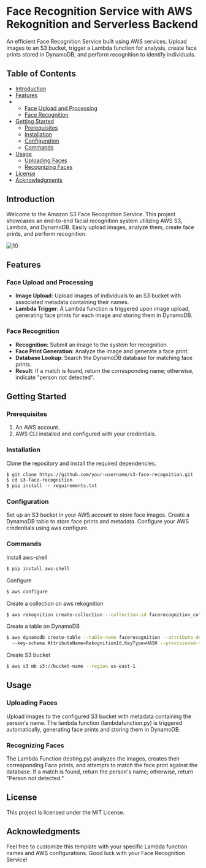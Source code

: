 # Face Recognition Service with AWS Rekognition and Serverless Backend

An efficient Face Recognition Service built using AWS services. Upload images to an S3 bucket, trigger a Lambda function for analysis, create face prints stored in DynamoDB, and perform recognition to identify individuals.

## Table of Contents

- [Introduction](#introduction)
- [Features](#features)
- - [Face Upload and Processing](#face-upload-and-processing)
  - [Face Recognition](#face-recognition)
- [Getting Started](#getting-started)
  - [Prerequisites](#prerequisites)
  - [Installation](#installation)
  - [Configuration](#configuration)
  - [Commands](#commands)
- [Usage](#usage)
  - [Uploading Faces](#uploading-faces)
  - [Recognizing Faces](#recognizing-faces)
- [License](#license)
- [Acknowledgments](#acknowledgments)

## Introduction

Welcome to the Amazon S3 Face Recognition Service. This project showcases an end-to-end facial recognition system utilizing AWS S3, Lambda, and DynamoDB. Easily upload images, analyze them, create face prints, and perform recognition.

![10](https://github.com/shivamdeshmukh/Amazon_Face_Rekognition/assets/72214326/55dbecd9-db2b-4836-a7af-a86668ee90fa)

## Features

### Face Upload and Processing

- **Image Upload**: Upload images of individuals to an S3 bucket with associated metadata containing their names.
- **Lambda Trigger**: A Lambda function is triggered upon image upload, generating face prints for each image and storing them in DynamoDB.

### Face Recognition

- **Recognition**: Submit an image to the system for recognition.
- **Face Print Generation**: Analyze the image and generate a face print.
- **Database Lookup**: Search the DynamoDB database for matching face prints.
- **Result**: If a match is found, return the corresponding name; otherwise, indicate "person not detected".

## Getting Started

### Prerequisites

1. An AWS account.
2. AWS CLI installed and configured with your credentials.

### Installation

Clone the repository and install the required dependencies.

```bash
$ git clone https://github.com/your-username/s3-face-recognition.git
$ cd s3-face-recognition
$ pip install -r requirements.txt
```

### Configuration
Set up an S3 bucket in your AWS account to store face images.
Create a DynamoDB table to store face prints and metadata.
Configure your AWS credentials using aws configure.

### Commands

Install aws-shell
```bash
$ pip install aws-shell
```

Configure
```bash
$ aws configure
```


Create a collection on aws rekognition
```bash
$ aws rekognition create-collection --collection-id facerecognition_collection --region us-east-1
```


Create a table on DynamoDB
```bash
$ aws dynamodb create-table --table-name facerecognition --attribute-definitions AttributeName=RekognitionId,AttributeType=S
  --key-schema AttributeName=RekognitionId,KeyType=HASH --provisioned-throughput ReadCapacityUnits=1,WriteCapacityUnits=1 --region us-east-1

```

Create S3 bucket
```bash
$ aws s3 mb s3://bucket-name --region us-east-1
```

## Usage

### Uploading Faces

Upload images to the configured S3 bucket with metadata containing the person's name.
The lambda function (lambdafunction.py) is triggered automatically, generating face prints and storing them in DynamoDB.

### Recognizing Faces

The Lambda Function (testing.py) analyzes the images, creates their corresponding Face prints, and attempts to match the face print against the database. 
If a match is found, return the person's name; otherwise, return "Person not detected."

## License
This project is licensed under the MIT License.

## Acknowledgments
Feel free to customize this template with your specific Lambda function names and AWS configurations. Good luck with your Face Recognition Service!
